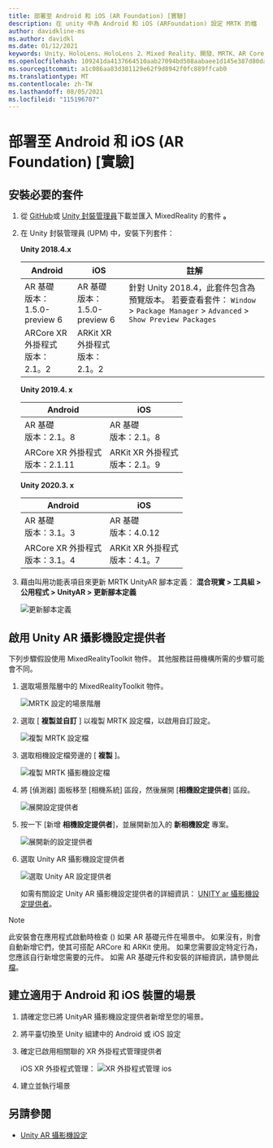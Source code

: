 ```yaml
---
title: 部署至 Android 和 iOS (AR Foundation) [實驗]
description: 在 unity 中為 Android 和 iOS (ARFoundation) 設定 MRTK 的檔
author: davidkline-ms
ms.author: davidkl
ms.date: 01/12/2021
keywords: Unity、HoloLens、HoloLens 2、Mixed Reality、開發、MRTK、AR Core、ar 套件、ios、ios、Android、ar Foundation
ms.openlocfilehash: 109241da4137664510aab27094bd508aabaee1d145e387d80da9df259dc730a1
ms.sourcegitcommit: a1c086aa83d381129e62f9d8942f0fc889ffcab0
ms.translationtype: MT
ms.contentlocale: zh-TW
ms.lasthandoff: 08/05/2021
ms.locfileid: "115196707"
---
```

# <a name="deploying-to-android-and-ios-ar-foundation-experimental"></a>部署至 Android 和 iOS (AR Foundation) [實驗]

## <a name="install-required-packages"></a>安裝必要的套件

1. 從 [GitHub](https://github.com/microsoft/MixedRealityToolkit-Unity/releases/)或 [Unity 封裝管理員](../configuration/usingupm.md)下載並匯入 MixedReality 的套件 **。**

1. 在 Unity 封裝管理員 (UPM) 中，安裝下列套件：

    **Unity 2018.4.x**

    | **Android** | **iOS** | 註解 |
    | --- | --- | --- |
    | AR 基礎  <br/> 版本： 1.5.0-preview 6 | AR 基礎  <br/> 版本： 1.5.0-preview 6 | 針對 Unity 2018.4，此套件包含為預覽版本。 若要查看套件： `Window` > `Package Manager` > `Advanced` > `Show Preview Packages` |
    | ARCore XR 外掛程式 <br/> 版本：2.1。2 | ARKit XR 外掛程式 <br/> 版本：2.1。2 | |

    **Unity 2019.4. x**

    | **Android** | **iOS** |
    | --- | --- |
    | AR 基礎  <br/> 版本：2.1。8 |  AR 基礎  <br/> 版本：2.1。8 |
    | ARCore XR 外掛程式 <br/> 版本：2.1.11 | ARKit XR 外掛程式 <br/> 版本：2.1。9 |

    **Unity 2020.3. x**

    | **Android** | **iOS** |
    | --- | --- |
    | AR 基礎  <br/> 版本：3.1。3 |  AR 基礎  <br/> 版本：4.0.12 |
    | ARCore XR 外掛程式 <br/> 版本：3.1。4 | ARKit XR 外掛程式 <br/> 版本：4.1。7 |

1. 藉由叫用功能表項目來更新 MRTK UnityAR 腳本定義： **混合現實 > 工具組 > 公用程式 > UnityAR > 更新腳本定義**

    ![更新腳本定義](../features/images/UpdateScriptingDefineUnityAR.png)


## <a name="enabling-the-unity-ar-camera-settings-provider"></a>啟用 Unity AR 攝影機設定提供者

下列步驟假設使用 MixedRealityToolkit 物件。 其他服務註冊機構所需的步驟可能會不同。

1. 選取場景階層中的 MixedRealityToolkit 物件。

    ![MRTK 設定的場景階層](../features/images/MRTK_ConfiguredHierarchy.png)

1. 選取 [ **複製並自訂** ] 以複製 MRTK 設定檔，以啟用自訂設定。

    ![複製 MRTK 設定檔](../features/images/camera-system/CloneProfileARFoundation.png)

1. 選取相機設定檔旁邊的 [ **複製** ]。

    ![複製 MRTK 攝影機設定檔](../features/images/camera-system/CloneCameraProfileARFoundation.png)

1. 將 [偵測器] 面板移至 [相機系統] 區段，然後展開 [**相機設定提供者**] 區段。

    ![展開設定提供者](../features/images/camera-system/ExpandProviders.png)

1. 按一下 [新增 **相機設定提供者**]，並展開新加入的 **新相機設定** 專案。

    ![展開新的設定提供者](../features/images/camera-system/ExpandNewProvider.png)

1. 選取 Unity AR 攝影機設定提供者

    ![選取 Unity AR 設定提供者](../features/images/camera-system/SelectUnityArSettings.png)

    如需有關設定 Unity AR 攝影機設定提供者的詳細資訊： [UNITY ar 攝影機設定提供者](../features/camera-system/unity-ar-camera-settings.md)。

> [!NOTE]
> 此安裝會在應用程式啟動時檢查 () 如果 AR 基礎元件在場景中。 如果沒有，則會自動新增它們，使其可搭配 ARCore 和 ARKit 使用。
> 如果您需要設定特定行為，您應該自行新增您需要的元件。
> 如需 AR 基礎元件和安裝的詳細資訊，請參閱此 [檔](https://docs.unity3d.com/Packages/com.unity.xr.arfoundation@2.2/manual/index.html#samples)。

## <a name="building-a-scene-for-android-and-ios-devices"></a>建立適用于 Android 和 iOS 裝置的場景

1. 請確定您已將 UnityAR 攝影機設定提供者新增至您的場景。

1. 將平臺切換至 Unity 組建中的 Android 或 iOS 設定

1. 確定已啟用相關聯的 XR 外掛程式管理提供者

    iOS XR 外掛程式管理：  ![ XR 外掛程式管理 ios](../features/images/XRManagementiOS.png)

1. 建立並執行場景

## <a name="see-also"></a>另請參閱

- [Unity AR 攝影機設定](../features/camera-system/unity-ar-camera-settings.md)
